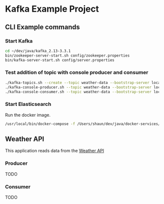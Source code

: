 # Kafka Example Project

## CLI Example commands 

### Start Kafka
```bash
cd ~/dev/java/kafka_2.13-3.3.1
bin/zookeeper-server-start.sh config/zookeeper.properties
bin/kafka-server-start.sh config/server.properties
```

### Test addition of topic with console producer and consumer

```bash
./kafka-topics.sh --create --topic weather-data --bootstrap-server localhost:9092
./kafka-console-producer.sh --topic weather-data --bootstrap-server localhost:9092
./kafka-console-consumer.sh --topic weather-data --bootstrap-server localhost:9092 --from-beginning
```

### Start Elasticsearch

Run the docker image. 

```bash
/usr/local/bin/docker-compose -f /Users/shaun/dev/java/docker-services/elastic.yml up -d
```


## Weather API 

This application reads data from the [Weather API](https://www.weatherapi.com/api-explorer.aspx#current)

### Producer

TODO

### Consumer

TODO